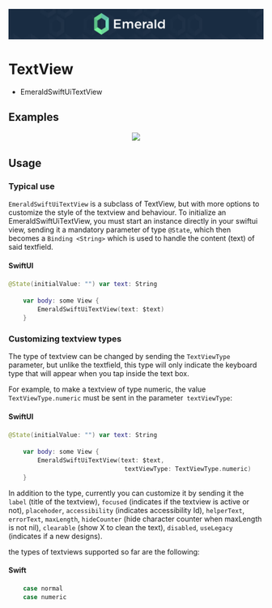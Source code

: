 <p align="center"><img src="/Resources/Images/Header.png" /></p>

# TextView
<ul class="icon-list">
  <li class="icon-list-item icon-list-item--spec">EmeraldSwiftUiTextView</li>
</ul>

## Examples
<p align="center"><img src="https://github.com/cebroker/emerald-ios/Resources/Images/EmeraldSwiftUiTextView.png" /></p>

## Usage
### Typical use

`EmeraldSwiftUiTextView` is a subclass of TextView, but with more options to customize the style of the textview and
behaviour. To initialize an EmeraldSwiftUiTextView, you must start an instance directly in your swiftui view, sending it a mandatory parameter of type `@State`, which then becomes a `Binding <String>` which is used to handle the content (text) of said textfield.

#### SwiftUI
```swift
@State(initialValue: "") var text: String

    var body: some View {
        EmeraldSwiftUiTextView(text: $text)
    }
```

### Customizing textview types

The type of textview can be changed by sending the `TextViewType` parameter, but unlike the textfield, this type will only indicate the keyboard type that will appear when you tap inside the text box.

For example, to make a textview of type numeric, the value `TextViewType.numeric` must be sent in the parameter` textViewType`:

#### SwiftUI
```swift
@State(initialValue: "") var text: String

    var body: some View {
        EmeraldSwiftUiTextView(text: $text,
                                textViewType: TextViewType.numeric)
    }
```

In addition to the type, currently you can customize it by sending it the `label` (title of the textview), `focused` (indicates if the textview is active or not), `placehoder`, `accessibility` (indicates accessibility Id), `helperText`, `errorText`, `maxLength`, `hideCounter` (hide character counter when maxLength is not nil), `clearable` (show X to clean the text), `disabled`, `useLegacy` (indicates if a new designs).

the types of textviews supported so far are the following:
#### Swift
```swift
    case normal
    case numeric
```
